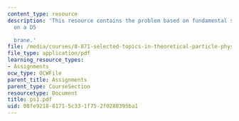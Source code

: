 ```yaml
---
content_type: resource
description: 'This resource contains the problem based on fundamental string ending
  on a D5

  brane.'
file: /media/courses/8-871-selected-topics-in-theoretical-particle-physics-branes-and-gauge-theory-dynamics-fall-2004/08fe921881715c331f752f0288395ba1_ps1.pdf
file_type: application/pdf
learning_resource_types:
- Assignments
ocw_type: OCWFile
parent_title: Assignments
parent_type: CourseSection
resourcetype: Document
title: ps1.pdf
uid: 08fe9218-8171-5c33-1f75-2f0288395ba1
---
```

